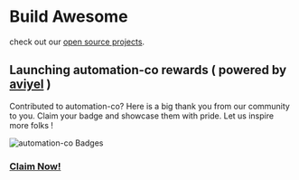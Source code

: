 <!-- ![Github Org](https://user-images.githubusercontent.com/64161383/155892563-e0b41849-9362-4e76-845c-7d9d0392778b.png) -->

# Build Awesome

check out our [open source projects](https://github.com/automation-co/open-source).

## Launching automation-co rewards ( powered by [aviyel](https://aviyel.com) )
 Contributed to automation-co? Here is a big thank you from our community to you.
 Claim your badge and showcase them with pride.
 Let us inspire more folks !

 ![automation-co Badges](https://aviyel.com/assets/uploads/rewards/share/project/51/512/share.png)
 ### **[Claim Now!](https://aviyel.com/projects/51/automation-co/rewards)**
